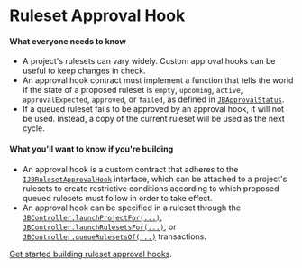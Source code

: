 # Ruleset Approval Hook

#### What everyone needs to know

* A project's rulesets can vary widely. Custom approval hooks can be useful to keep changes in check.
* An approval hook contract must implement a function that tells the world if the state of a proposed ruleset is `empty`, `upcoming`, `active`, `approvalExpected`, `approved`, or `failed`, as defined in [`JBApprovalStatus`](/docs/v4/api/core/enums/JBApprovalStatus.sol/enum.JBApprovalStatus.md).
* If a queued ruleset fails to be approved by an approval hook, it will not be used. Instead, a copy of the current ruleset will be used as the next cycle.

#### What you'll want to know if you're building

* An approval hook is a custom contract that adheres to the [`IJBRulesetApprovalHook`](/docs/v4/api/core/interfaces/IJBRulesetApprovalHook.sol/interface.IJBRulesetApprovalHook.md) interface, which can be attached to a project's rulesets to create restrictive conditions according to which proposed queued rulesets must follow in order to take effect.
* An approval hook can be specified in a ruleset through the [`JBController.launchProjectFor(...)`](/docs/v4/api/core/JBController.sol/contract.JBController.md#launchprojectfor), [`JBController.launchRulesetsFor(...)`](/docs/v4/api/core/JBController.sol/contract.JBController.md#launchrulesetsfor), or [`JBController.queueRulesetsOf(...)`](/docs/v4/api/core/JBController.sol/contract.JBController.md#queuerulesetsof) transactions.

[Get started building ruleset approval hooks](/docs/v4/build/hooks/ruleset-approval-hook.md).

